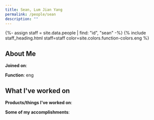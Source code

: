 ```yaml
---
title: Sean, Lum Jian Yang
permalink: /people/sean
description: ""
---
```


{%- assign staff = site.data.people | find: "id", "sean" -%}
{% include staff_heading.html staff=staff color=site.colors.function-colors.eng %}

## About Me

**Joined on**: 

**Function**: eng

## What I've worked on

**Products/things I've worked on**:


**Some of my accomplishments**:

